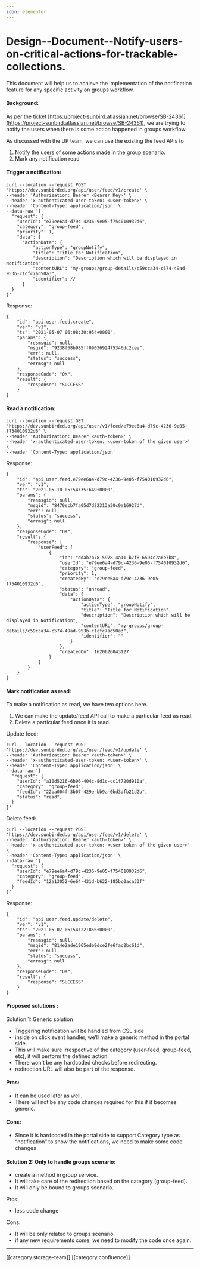 ```yaml
---
icon: elementor
---
```


# Design--Document--Notify-users-on-critical-actions-for-trackable-collections.

This document will help us to achieve the implementation of the notification feature for any specific activity on groups workflow.

#### Background:

As per the ticket [https://project-sunbird.atlassian.net/browse/SB-24361](https://project-sunbird.atlassian.net/browse/SB-24361), we are trying to notify the users when there is some action happened in groups workflow.

As discussed with the UP team, we can use the existing the feed APIs to

1. Notify the users of some actions made in the group scenario.
2. Mark any notification read

#### Trigger a notification:

```
curl --location --request POST 'https://dev.sunbirded.org/api/user/feed/v1/create' \
--header 'Authorization: Bearer <Bearer Key>' \
--header 'x-authenticated-user-token: <user-token>' \
--header 'Content-Type: application/json' \
--data-raw '{
  "request": {
    "userId": "e79ee6a4-d79c-4236-9e05-f754010932d6",
    "category": "group-feed",
    "priority": 1,
    "data": {
      "actionData": {
          "actionType": "groupNotify",
          "title": "Title for Notification",
          "description": "Description which will be displayed in Notification",
          "contentURL": "my-groups/group-details/c59cca34-c574-49ad-953b-c1cfc7ad50a3", 
          "identifier": //
      }
  }
}'
```

Response:

```
{
    "id": "api.user.feed.create",
    "ver": "v1",
    "ts": "2021-05-07 06:08:30:954+0000",
    "params": {
        "resmsgid": null,
        "msgid": "9238f58b985ff0903692475346dc2cee",
        "err": null,
        "status": "success",
        "errmsg": null
    },
    "responseCode": "OK",
    "result": {
        "response": "SUCCESS"
    }
}
```

#### Read a notification:

```
curl --location --request GET 'https://dev.sunbirded.org/api/user/v1/feed/e79ee6a4-d79c-4236-9e05-f754010932d6' \
--header 'Authorization: Bearer <auth-token>' \
--header 'x-authenticated-user-token: <user-token of the given user>' \
--header 'Content-Type: application/json'
```

Response:

```
{
    "id": "api.user.feed.e79ee6a4-d79c-4236-9e05-f754010932d6",
    "ver": "v1",
    "ts": "2021-05-10 05:54:35:649+0000",
    "params": {
        "resmsgid": null,
        "msgid": "8470ecb7fa05d7d22313a30c9a16927d",
        "err": null,
        "status": "success",
        "errmsg": null
    },
    "responseCode": "OK",
    "result": {
        "response": {
            "userFeed": [
                {
                    "id": "ddab7b78-5978-4a11-b7f8-6594c7a6e7b8",
                    "userId": "e79ee6a4-d79c-4236-9e05-f754010932d6",
                    "category": "group-feed",
                    "priority": 1,
                    "createdBy": "e79ee6a4-d79c-4236-9e05-f754010932d6",
                    "status": "unread",
                    "data": {
                        "actionData": {
                            "actionType": "groupNotify",
                            "title": "Title for Notification",
                            "description": "Description which will be displayed in Notification",
                            "contentURL": "my-groups/group-details/c59cca34-c574-49ad-953b-c1cfc7ad50a3",
                            "identifier": ""
                        }
                    },
                    "createdOn": 1620626043127
                }
            ]
        }
    }
}
```

#### Mark notification as read:

To make a notification as read, we have two options here.

1. We can make the update/feed API call to make a particular feed as read.
2. Delete a particular feed once it is read.

Update feed:

```
curl --location --request POST 'https://dev.sunbirded.org/api/user/feed/v1/update' \
--header 'Authorization: Bearer <auth-token>' \
--header 'x-authenticated-user-token: <user-token>' \
--header 'Content-Type: application/json' \
--data-raw '{
  "request": {
    "userId": "a10d5216-6b96-404c-8d1c-cc1f720d910a",
    "category": "group-feed",
    "feedId": "22ba004f-3b07-429e-bb9a-0bd3dfb21d2b",
    "status": "read",
  }
}'
```

Delete feed:

```
curl --location --request POST 'https://dev.sunbirded.org/api/user/feed/v1/delete' \
--header 'Authorization: Bearer <auth-token>' \
--header 'x-authenticated-user-token: <user token of the given user>' \
--header 'Content-Type: application/json' \
--data-raw '{
  "request": {
    "userId": "e79ee6a4-d79c-4236-9e05-f754010932d6",
    "category": "group-feed",
    "feedId": "12a13052-6e64-431d-b622-185bc0aca33f"
  }
}'
```

Response:

```
{
    "id": "api.user.feed.update/delete",
    "ver": "v1",
    "ts": "2021-05-07 06:54:22:856+0000",
    "params": {
        "resmsgid": null,
        "msgid": "814e2ade1965ede9dce2fe6fac2bc61d",
        "err": null,
        "status": "success",
        "errmsg": null
    },
    "responseCode": "OK",
    "result": {
        "response": "SUCCESS"
    }
}
```

#### Proposed solutions :

Solution 1: Generic solution

* Triggering notification will be handled from CSL side
* inside on click event handler, we’ll make a generic method in the portal side.
* This will make sure irrespective of the category (user-feed, group-feed, etc), it will perform the defined action.
* There won't be any hardcoded checks before redirecting.
* redirection URL will also be part of the response.

#### Pros:

* It can be used later as well.
* There will not be any code changes required for this if it becomes generic.

#### Cons:

* Since it is hardcoded in the portal side to support Category type as “notification“ to show the notifications, we need to make some code changes

#### Solution 2: Only to handle groups scenario:

* create a method in group service.
* It will take care of the redirection based on the category (group-feed).
* It will only be bound to groups scenario.

Pros:

* less code change

Cons:

* It will be only related to groups scenario.
* if any new requirements come, we need to modify the code once again.

***

\[\[category.storage-team]] \[\[category.confluence]]
